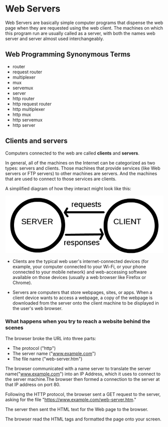 # Web Servers

Web Servers are basically simple computer programs that dispense the web page when they are requested using the web client. The machines on which this program run are usually called as a server, with both the names web server and server almost used interchangeably.

## Web Programming Synonymous Terms
* router
* request router
* multiplexer
* mux
* servemux
* server
* http router
* http request router
* http multiplexer
* http mux
* http servemux
* http server

## Clients and servers

Computers connected to the web are called **clients** and **servers**. 

In general, all of the machines on the Internet can be categorized as two types: servers and clients. Those machines that provide services (like Web servers or FTP servers) to other machines are servers. And the machines that are used to connect to those services are clients.

A simplified diagram of how they interact might look like this:

![Clients and Servers](img/Client-server.jpg)

* Clients are the typical web user's internet-connected devices (for example, your computer connected to your Wi-Fi, or your phone connected to your mobile network) and web-accessing software available on those devices (usually a web browser like Firefox or Chrome).

* Servers are computers that store webpages, sites, or apps. When a client device wants to access a webpage, a copy of the webpage is downloaded from the server onto the client machine to be displayed in the user's web browser.

### What happens when you try to reach a website behind the scenes
 
 The browser broke the URL into three parts:
 
 * The protocol ("http")
 * The server name ("www.example.com")
 * The file name ("web-server.htm")
 
 The browser communicated with a name server to translate the server name("www.example.com") into an IP Address, which it uses to connect to the server machine.The browser then formed a connection to the server at that IP address on port 80.
 
 Following the HTTP protocol, the browser sent a GET request to the server, asking for the file "https://www.example.com/web-server.htm."
 
 The server then sent the HTML text for the Web page to the browser. 
 
 The browser read the HTML tags and formatted the page onto your screen.
 
  